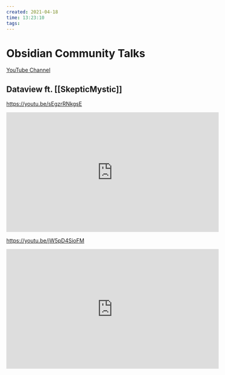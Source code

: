 ```yaml
---
created: 2021-04-18
time: 13:23:10
tags:
---
```


# Obsidian Community Talks
[YouTube Channel](https://www.youtube.com/channel/UCxNSTq2kmupdR6LD400FpvA)

## Dataview ft. [[SkepticMystic]]
https://youtu.be/sEgzrRNkgsE
<iframe width="560" height="315" src="https://www.youtube.com/embed/sEgzrRNkgsE" title="YouTube video player" frameborder="0" allow="accelerometer; autoplay; clipboard-write; encrypted-media; gyroscope; picture-in-picture" allowfullscreen></iframe>

https://youtu.be/jW5pD4SioFM
<iframe width="560" height="315" src="https://www.youtube.com/embed/jW5pD4SioFM" title="YouTube video player" frameborder="0" allow="accelerometer; autoplay; clipboard-write; encrypted-media; gyroscope; picture-in-picture" allowfullscreen></iframe>